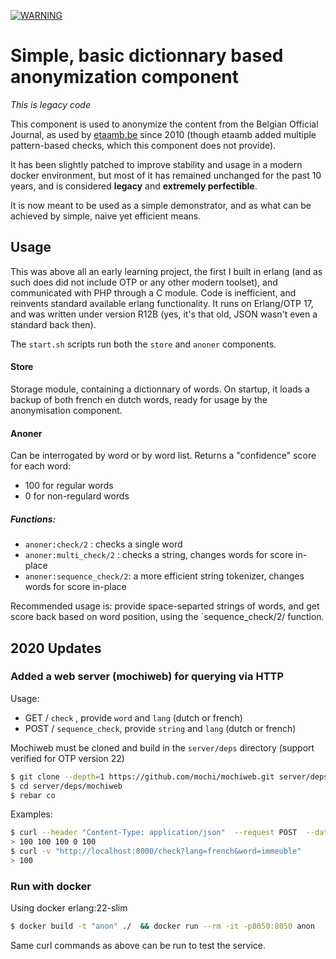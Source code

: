[![WARNING](https://img.shields.io/badge/Warning-Legacy-orange.svg)](https://shields.io/)
# Simple, basic dictionnary based anonymization component
*This is legacy code*

This component is used to anonymize the content from the Belgian Official Journal, as used by [etaamb.be](https://www.etaamb.be) since 2010
(though etaamb added multiple pattern-based checks, which this component does not provide).

It has been slightly patched to improve stability and usage in a modern docker environment, but most of it has remained unchanged for the past 10 years, and is considered **legacy** and **extremely perfectible**.

It is now meant to be used as a simple demonstrator, and as what can be achieved by simple, naive yet efficient means.


## Usage
This was above all an early learning project, the first I built in erlang (and as such does did not include OTP or any other modern toolset), and communicated with PHP through a C module.
Code is inefficient, and reinvents standard available erlang functionality. It runs on Erlang/OTP 17, and was written under version R12B (yes, it's that old, JSON wasn't even a standard back then).

The `start.sh` scripts run both the `store` and `anoner` components.

#### Store
Storage module, containing a dictionnary of words. On startup, it loads a backup of both french en dutch words, ready
for usage by the anonymisation component.

#### Anoner
Can be interrogated by word or by word list. Returns a "confidence" score for each word:

* 100 for regular words
* 0 for non-regulard words

##### Functions:
* `anoner:check/2` : checks a single word 
* `anoner:multi_check/2` : checks a string, changes words for score in-place
* `anoner:sequence_check/2`: a more efficient string tokenizer, changes words for score in-place

Recommended usage is: provide space-separted strings of words, and get score back based on word position, using the `sequence_check/2/ function.

## 2020 Updates
### Added a web server (mochiweb) for querying via HTTP
Usage:
- GET / `check` , provide `word` and `lang` (dutch or french)
- POST / `sequence_check`, provide `string` and `lang` (dutch or french)

Mochiweb must be cloned and build in the `server/deps` directory (support verified for OTP version 22)
```bash
$ git clone --depth=1 https://github.com/mochi/mochiweb.git server/deps/mochiweb
$ cd server/deps/mochiweb
$ rebar co
```

Examples:
```bash
$ curl --header "Content-Type: application/json"  --request POST  --data '{"string":"poulet jambon pour Jules crème", "lang":"french"}' http://localhost:8000/sequence_check
> 100 100 100 0 100
$ curl -v "http://localhost:8000/check?lang=french&word=immeuble"
> 100
```

### Run with docker
Using docker erlang:22-slim
```bash
$ docker build -t "anon" ./  && docker run --rm -it -p8050:8050 anon
```
Same curl commands as above can be run to test the service.
